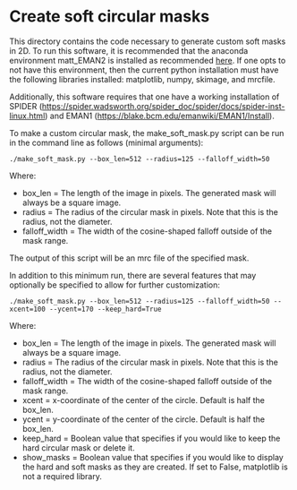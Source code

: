 # Create soft circular masks
This directory contains the code necessary to generate custom soft masks in 2D.
To run this software, it is recommended that the anaconda environment matt_EMAN2 is installed as recommended
[here](../conda_env/conda_env_README.md). If one opts to not have this environment, then the current python installation must have
the following libraries installed: matplotlib, numpy, skimage, and mrcfile.

Additionally, this software requires that one have a working installation of SPIDER (https://spider.wadsworth.org/spider_doc/spider/docs/spider-inst-linux.html) and EMAN1 (https://blake.bcm.edu/emanwiki/EMAN1/Install). 

To make a custom circular mask, the make_soft_mask.py script can be run in the command line as follows (minimal arguments):
```
./make_soft_mask.py --box_len=512 --radius=125 --falloff_width=50
```
Where:
- box_len = The length of the image in pixels. The generated mask will always be a square image.
- radius = The radius of the circular mask in pixels. Note that this is the radius, not the diameter.
- falloff_width = The width of the cosine-shaped falloff outside of the mask range.

The output of this script will be an mrc file of the specified mask.

In addition to this minimum run, there are several features that may optionally be specified to allow for further customization:
```
./make_soft_mask.py --box_len=512 --radius=125 --falloff_width=50 --xcent=100 --ycent=170 --keep_hard=True
```
Where:
- box_len = The length of the image in pixels. The generated mask will always be a square image.
- radius = The radius of the circular mask in pixels. Note that this is the radius, not the diameter.
- falloff_width = The width of the cosine-shaped falloff outside of the mask range.
- xcent = x-coordinate of the center of the circle. Default is half the box_len.
- ycent = y-coordinate of the center of the circle. Default is half the box_len.
- keep_hard = Boolean value that specifies if you would like to keep the hard circular mask or delete it.
- show_masks = Boolean value that specifies if you would like to display the hard and soft masks as they are created. If set to False, matplotlib is not a required library.
